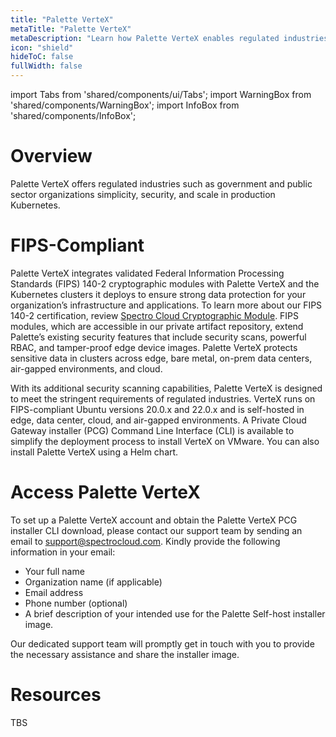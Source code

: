 ```yaml
---
title: "Palette VerteX"
metaTitle: "Palette VerteX"
metaDescription: "Learn how Palette VerteX enables regulated industries to meet stringent security requirements."
icon: "shield"
hideToC: false
fullWidth: false
---
```


import Tabs from 'shared/components/ui/Tabs';
import WarningBox from 'shared/components/WarningBox';
import InfoBox from 'shared/components/InfoBox';


# Overview

Palette VerteX offers regulated industries such as government and public sector organizations simplicity, security, and scale in production Kubernetes.

# FIPS-Compliant

Palette VerteX integrates validated Federal Information Processing Standards (FIPS) 140-2 cryptographic modules with Palette VerteX and the Kubernetes clusters it deploys to ensure strong data protection for your organization’s infrastructure and applications. To learn more about our FIPS 140-2 certification, review [Spectro Cloud Cryptographic Module](https://csrc.nist.gov/projects/cryptographic-module-validation-program/certificate/4349). FIPS modules, which are accessible in our private artifact repository, extend Palette’s existing security features that include security scans, powerful RBAC, and tamper-proof edge device images. Palette VerteX protects sensitive data in clusters across edge, bare metal, on-prem data centers, air-gapped environments, and cloud. 

With its additional security scanning capabilities, Palette VerteX is designed to meet the stringent requirements of regulated industries. VerteX runs on FIPS-compliant Ubuntu versions 20.0.x and 22.0.x and is self-hosted in edge, data center, cloud, and air-gapped environments. A Private Cloud Gateway installer (PCG) Command Line Interface (CLI) is available to simplify the deployment process to install VerteX on VMware. You can also install Palette VerteX using a Helm chart.

# Access Palette VerteX

To set up a Palette VerteX account and obtain the Palette VerteX PCG installer CLI download, please contact our support team by sending an email to support@spectrocloud.com. Kindly provide the following information in your email:

- Your full name
- Organization name (if applicable)
- Email address
- Phone number (optional)
- A brief description of your intended use for the Palette Self-host installer image.

Our dedicated support team will promptly get in touch with you to provide the necessary assistance and share the installer image.

# Resources

TBS

<!-- - [Install Using Quick-Start Mode](/vertex/install-using-quick-start-mode)


- [Migrate Cluster to Enterprise Mode](/vertex/migrate-cluster-to-enterprise-mode) -->

<br />

<br />


